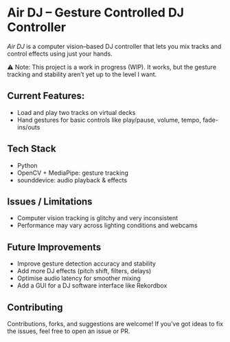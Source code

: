 # Air DJ – Gesture Controlled DJ Controller

*Air DJ* is a computer vision–based DJ controller that lets you mix tracks and control effects using just your hands.

⚠️ Note: This project is a work in progress (WIP). It works, but the gesture tracking and stability aren’t yet up to the level I want.

## Current Features:
- Load and play two tracks on virtual decks
- Hand gestures for basic controls like play/pause, volume, tempo, fade-ins/outs

## Tech Stack
- Python
- OpenCV + MediaPipe: gesture tracking
- sounddevice: audio playback & effects

## Issues / Limitations
- Computer vision tracking is glitchy and very inconsistent
- Performance may vary across lighting conditions and webcams

## Future Improvements
- Improve gesture detection accuracy and stability
- Add more DJ effects (pitch shift, filters, delays)
- Optimise audio latency for smoother mixing
- Add a GUI for a DJ software interface like Rekordbox

## Contributing
Contributions, forks, and suggestions are welcome!
If you’ve got ideas to fix the issues, feel free to open an issue or PR.
